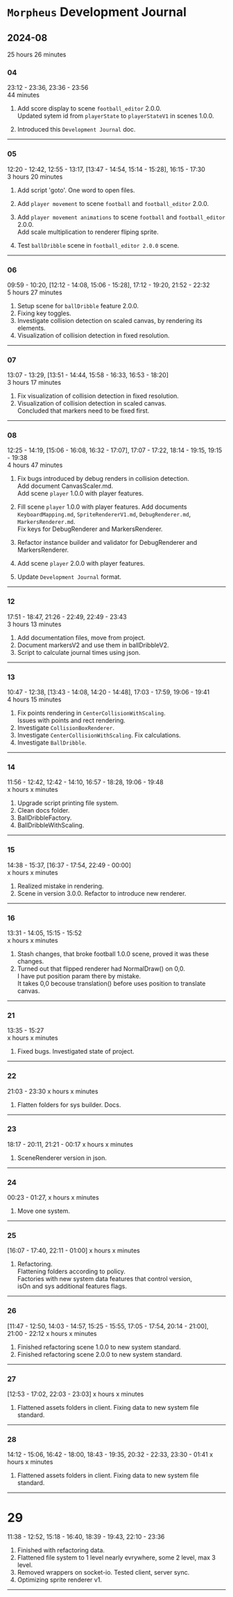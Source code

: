 # `Morpheus` Development Journal

## 2024-08

25 hours 26 minutes

### 04

23:12 - 23:36, 23:36 - 23:56  
44 minutes

1. Add score display to scene `football_editor` 2.0.0.  
   Updated sytem id from `playerState` to `playerStateV1` in scenes 1.0.0.

2. Introduced this `Development Journal` doc.

---

### 05

12:20 - 12:42, 12:55 - 13:17, [13:47 - 14:54, 15:14 - 15:28], 16:15 - 17:30  
3 hours 20 minutes

1. Add script 'goto'. One word to open files.

2. Add `player movement` to scene `football` and `football_editor` 2.0.0.

3. Add `player movement animations` to scene `football` and `football_editor` 2.0.0.  
   Add scale multiplication to renderer fliping sprite.

4. Test `ballDribble` scene in `football_editor 2.0.0` scene.

---

### 06

09:59 - 10:20, [12:12 - 14:08, 15:06 - 15:28], 17:12 - 19:20, 21:52 - 22:32  
5 hours 27 minutes

1. Setup scene for `ballDribble` feature 2.0.0.
2. Fixing key toggles.
3. Investigate collision detection on scaled canvas, by rendering its elements.
4. Visualization of collision detection in fixed resolution.

---

### 07

13:07 - 13:29, [13:51 - 14:44, 15:58 - 16:33, 16:53 - 18:20]  
3 hours 17 minutes

1. Fix visualization of collision detection in fixed resolution.
2. Visualization of collision detection in scaled canvas.  
   Concluded that markers need to be fixed first.

---

### 08

12:25 - 14:19, [15:06 - 16:08, 16:32 - 17:07], 17:07 - 17:22, 18:14 - 19:15, 19:15 - 19:38  
4 hours 47 minutes

1. Fix bugs introduced by debug renders in collision detection.  
   Add document CanvasScaler.md.  
   Add scene `player` 1.0.0 with player features.

2. Fill scene `player` 1.0.0 with player features.
   Add documents `KeyboardMapping.md`, `SpriteRendererV1.md`, `DebugRenderer.md`, `MarkersRenderer.md`.  
   Fix keys for DebugRenderer and MarkersRenderer.

3. Refactor instance builder and validator for DebugRenderer and MarkersRenderer.

4. Add scene `player` 2.0.0 with player features.

5. Update `Development Journal` format.

---

### 12

17:51 - 18:47, 21:26 - 22:49, 22:49 - 23:43  
3 hours 13 minutes

1. Add documentation files, move from project.
2. Document markersV2 and use them in ballDribbleV2.
3. Script to calculate journal times using json.

---

### 13

10:47 - 12:38, [13:43 - 14:08, 14:20 - 14:48], 17:03 - 17:59, 19:06 - 19:41  
4 hours 15 minutes

1. Fix points rendering in `CenterCollisionWithScaling`.  
   Issues with points and rect rendering.
2. Investigate `CollisionBoxRenderer`.
3. Investigate `CenterCollisionWithScaling`. Fix calculations.
4. Investigate `BallDribble`.

---

### 14

11:56 - 12:42, 12:42 - 14:10, 16:57 - 18:28, 19:06 - 19:48  
x hours x minutes

1. Upgrade script printing file system.
2. Clean docs folder.
3. BallDribbleFactory.
4. BallDribbleWithScaling.

---

### 15

14:38 - 15:37, [16:37 - 17:54, 22:49 - 00:00]  
x hours x minutes

1. Realized mistake in rendering.
2. Scene in version 3.0.0. Refactor to introduce new renderer.

---

### 16

13:31 - 14:05, 15:15 - 15:52  
x hours x minutes

1. Stash changes, that broke football 1.0.0 scene, proved it was these changes.
2. Turned out that flipped renderer had NormalDraw() on 0,0.  
   I have put position param there by mistake.  
   It takes 0,0 becouse translation() before uses position to translate canvas.

---

### 21

13:35 - 15:27  
x hours x minutes

1. Fixed bugs. Investigated state of project.

---

### 22

21:03 - 23:30
x hours x minutes

1. Flatten folders for sys builder. Docs.

---

### 23

18:17 - 20:11, 21:21 - 00:17
x hours x minutes

1. SceneRenderer version in json.

---

### 24

00:23 - 01:27,
x hours x minutes

1. Move one system.

---

### 25

[16:07 - 17:40, 22:11 - 01:00]
x hours x minutes

1. Refactoring.  
   Flattening folders according to policy.  
   Factories with new system data features that control version,  
   isOn and sys additional features flags.

---

### 26

[11:47 - 12:50, 14:03 - 14:57, 15:25 - 15:55, 17:05 - 17:54, 20:14 - 21:00], 21:00 - 22:12
x hours x minutes

1. Finished refactoring scene 1.0.0 to new system standard.
2. Finished refactoring scene 2.0.0 to new system standard.

---

### 27

[12:53 - 17:02, 22:03 - 23:03]
x hours x minutes

1. Flattened assets folders in client. Fixing data to new system file standard.

---

### 28

14:12 - 15:06, 16:42 - 18:00, 18:43 - 19:35, 20:32 - 22:33, 23:30 - 01:41
x hours x minutes

1. Flattened assets folders in client. Fixing data to new system file standard.

---

# 29

11:38 - 12:52, 15:18 - 16:40, 18:39 - 19:43, 22:10 - 23:36

1. Finished with refactoring data.
2. Flattened file system to 1 level nearly evrywhere, some 2 level, max 3 level.
3. Removed wrappers on socket-io. Tested client, server sync.
4. Optimizing sprite renderer v1.

---
